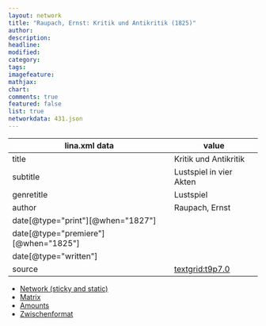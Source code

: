 ```yaml
---
layout: network
title: "Raupach, Ernst: Kritik und Antikritik (1825)"
author:
description:
headline:
modified:
category:
tags:
imagefeature: 
mathjax: 
chart: 
comments: true
featured: false
list: true
networkdata: 431.json
---
```

lina.xml data  | value
------------- | -------------
title|Kritik und Antikritik
subtitle|Lustspiel in vier Akten
genretitle|Lustspiel
author|Raupach, Ernst
date[@type="print"][@when="1827"]|
date[@type="premiere"][@when="1825"]|
date[@type="written"]|
source|[textgrid:t9p7.0](https://textgridlab.org/1.0/tgcrud-public/rest/textgrid:t9p7.0/data)



* [Network (sticky and static)](/network431)
* [Matrix](/matrix431)
* [Amounts](/amounts431)
* [Zwischenformat](/lina431 )
